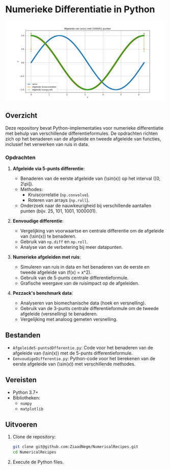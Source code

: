 # Numerieke Differentiatie in Python

![Voorbeeld van de sinusfunctie en benaderde afgeleide](./sinusBetter.png)

## Overzicht
Deze repository bevat Python-implementaties voor numerieke differentiatie met behulp van verschillende differentieformules. De opdrachten richten zich op het benaderen van de afgeleide en tweede afgeleide van functies, inclusief het verwerken van ruis in data.

### Opdrachten
1. **Afgeleide via 5-punts differentie**:
   - Benaderen van de eerste afgeleide van \(\sin(x)\) op het interval \([0, 2\pi]\).
   - Methodes:
     - Kruiscorrelatie (`np.convolve`).
     - Roteren van arrays (`np.roll`).
   - Onderzoek naar de nauwkeurigheid bij verschillende aantallen punten (bijv. 25, 101, 1001, 1000001).

2. **Eenvoudige differentie**:
   - Vergelijking van voorwaartse en centrale differentie om de afgeleide van \(\sin(x)\) te benaderen.
   - Gebruik van `np.diff` en `np.roll`.
   - Analyse van de verbetering bij meer datapunten.

3. **Numerieke afgeleiden met ruis**:
   - Simuleren van ruis in data en het benaderen van de eerste en tweede afgeleide van \(f(x) = x^2\).
   - Gebruik van de 5-punts centrale differentieformule.
   - Grafische weergave van de ruisimpact op de afgeleiden.

4. **Pezzack's benchmark data**:
   - Analyseren van biomechanische data (hoek en versnelling).
   - Gebruik van de 3-punts centrale differentieformule om de tweede afgeleide (versnelling) te benaderen.
   - Vergelijking met analoog gemeten versnelling.

## Bestanden
- `Afgeleide5-puntsdDfferentie.py`: Code voor het benaderen van de afgeleide van \(\sin(x)\) met de 5-punts differentieformule.
- `EenvoudigeDifferentie.py`: Python-code voor het berekenen van de eerste afgeleide van \(\sin(x)\) met verschillende methodes.

## Vereisten
- Python 3.7+
- Bibliotheken:
  - `numpy`
  - `matplotlib`

## Uitvoeren
1. Clone de repository:
   ```bash
   git clone git@github.com:ZiaadNegm/NumericalRecipes.git
   cd NumericalRecipes
2. Execute de Python files.
